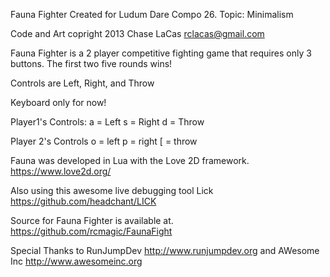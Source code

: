 Fauna Fighter
Created for Ludum Dare Compo 26. Topic: Minimalism

Code and Art copright 2013 Chase LaCas <rclacas@gmail.com>

Fauna Fighter is a 2 player competitive fighting game that requires only 3 buttons.
The first two five rounds wins!

Controls are Left, Right, and Throw

Keyboard only for now!

Player1's Controls:
a = Left
s = Right
d = Throw

Player 2's Controls
o = left
p = right
[ = throw


Fauna was developed in Lua with the Love 2D framework.
https://www.love2d.org/

Also using this awesome live debugging tool Lick
https://github.com/headchant/LICK

Source for Fauna Fighter is available at.
https://github.com/rcmagic/FaunaFight

Special Thanks to RunJumpDev <http://www.runjumpdev.org> and AWesome Inc <http://www.awesomeinc.org>
